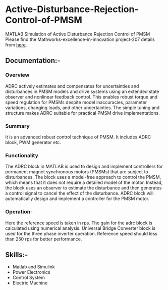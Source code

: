 # Active-Disturbance-Rejection-Control-of-PMSM
MATLAB Simulation of Active Disturbance Rejection Control of PMSM
Please find the Mathworks-excellence-in-innovation  project-207 details from [here](https://github.com/mathworks/MathWorks-Excellence-in-Innovation/tree/main/projects/Disturbance%20Rejection%20Control%20for%20PMSM%20Motors).

## Documentation:-

### Overview 
ADRC actively estimates and compensates for uncertainties and disturbances in PMSM models and drive systems using an extended state observer and nonlinear feedback control. This enables robust torque and speed regulation for PMSMs despite model inaccuracies, parameter variations, changing loads, and other uncertainties. The simple tuning and structure makes ADRC suitable for practical PMSM drive implementations. 

### Summary
It is an advanced robust control technique of PMSM. It includes ADRC block, PWM generator etc.


### Functionality 
The ADRC block in MATLAB is used to design and implement controllers for permanent magnet synchronous motors (PMSMs) that are subject to disturbances. The block uses a model-free approach to control the PMSM, which means that it does not require a detailed model of the motor. Instead, the block uses an observer to estimate the disturbance and then generates a control signal to cancel the effect of the disturbance. ADRC block will automatically design and implement a controller for the PMSM motor.


### Operation-
Here the reference speed is taken in rps. The gain for the adrc block is calculated using numerical analysis. Universal Bridge Converter block is used for the three phase inverter operation. Reference speed should less than 250 rps for better performance. 


## Skills:-
+ Matlab and Simulink
+ Power Electronics
+ Control System
+ Electric Machine
